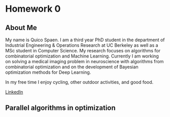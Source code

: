 # Homework 0

## About Me
My name is Quico Spaen. I am a third year PhD student in the department of
Industrial Engineering & Operations Research at UC Berkeley as well as a MSc student in
Computer Science. My research focuses on algorithms for combinatorial
optimization and Machine Learning. Currently I am working on solving a medical imaging
problem in neuroscience with algorithms from combinatorial optimization and
on the development of Bayesian optimization methods for Deep Learning.

In my free time I enjoy cycling, other outdoor activities, and good food.

[LinkedIn](https://www.linkedin.com/in/quicospaen)

## Parallel algorithms in optimization
